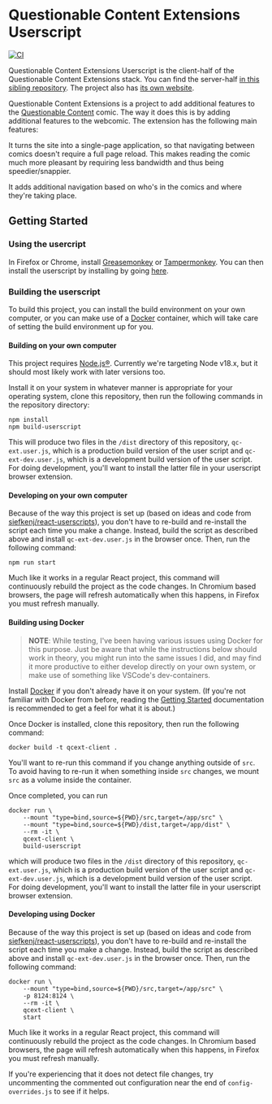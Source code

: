 # Questionable Content Extensions Userscript

[![CI](https://github.com/Questionable-Content-Extensions/client/actions/workflows/CI.yml/badge.svg)](https://github.com/Questionable-Content-Extensions/client/actions/workflows/CI.yml)

Questionable Content Extensions Userscript is the client-half of the Questionable Content Extensions stack. You can find the server-half [in this sibling repository](https://github.com/Questionable-Content-Extensions/client). The project also has [its own website](https://questionablextensions.net/).

Questionable Content Extensions is a project to add additional features to the [Questionable Content](http://questionablecontent.net/) comic. The way it does this is by adding additional features to the webcomic. The extension has the following main features:

It turns the site into a single-page application, so that navigating between comics doesn't require a full page reload. This makes reading the comic much more pleasant by requiring less bandwidth and thus being speedier/snappier.

It adds additional navigation based on who's in the comics and where they're taking place.

## Getting Started

### Using the usercript

In Firefox or Chrome, install [Greasemonkey](https://addons.mozilla.org/en-CA/firefox/addon/greasemonkey/) or [Tampermonkey](https://chrome.google.com/webstore/detail/tampermonkey/dhdgffkkebhmkfjojejmpbldmpobfkfo).
You can then install the userscript by installing by going [here](https://questionablextensions.net/releases/qc-ext.latest.user.js).

### Building the userscript

To build this project, you can install the build environment on your own computer, or you can make use of a [Docker](https://www.docker.com/) container, which will take care of setting the build environment up for you.

#### Building on your own computer

This project requires [Node.js®](https://nodejs.org/). Currently we're targeting Node v18.x, but it should most likely work with later versions too.

Install it on your system in whatever manner is appropriate for your operating system, clone this repository, then run the following commands in the repository directory:

```shell
npm install
npm build-userscript
```

This will produce two files in the `/dist` directory of this repository, `qc-ext.user.js`, which is a production build version of the user script and
`qc-ext-dev.user.js`, which is a development build version of the user script. For doing development, you'll want to install the latter file in your userscript browser extension.

#### Developing on your own computer

Because of the way this project is set up (based on ideas and code from [siefkenj/react-userscripts](https://github.com/siefkenj/react-userscripts/)), you don't have to re-build and re-install the script each time you make a change. Instead, build the script as described above and install `qc-ext-dev.user.js` in the browser once. Then, run the following command:

```shell
npm run start
```

Much like it works in a regular React project, this command will continuously rebuild the project as the code changes. In Chromium based browsers, the page will refresh automatically when this happens, in Firefox you must refresh manually.

#### Building using Docker

> **NOTE**: While testing, I've been having various issues using Docker for this purpose. Just be aware that while the instructions below should work in theory, you might run into the same issues I did, and may find it more productive to either develop directly on your own system, or make use of something like VSCode's dev-containers.

Install [Docker](https://www.docker.com/) if you don't already have it on your system. (If you're not familiar with Docker from before, reading the [Getting Started](https://www.docker.com/get-started) documentation is recommended to get a feel for what it is about.)

Once Docker is installed, clone this repository, then run the following command:

```shell
docker build -t qcext-client .
```

You'll want to re-run this command if you change anything outside of `src`. To avoid having to re-run it when something inside `src` changes, we mount `src` as a volume inside the container.

Once completed, you can run

```shell
docker run \
    --mount "type=bind,source=${PWD}/src,target=/app/src" \
    --mount "type=bind,source=${PWD}/dist,target=/app/dist" \
    --rm -it \
    qcext-client \
    build-userscript
```

which will produce two files in the `/dist` directory of this repository, `qc-ext.user.js`, which is a production build version of the user script and
`qc-ext-dev.user.js`, which is a development build version of the user script. For doing development, you'll want to install the latter file in your userscript browser extension.

#### Developing using Docker

Because of the way this project is set up (based on ideas and code from [siefkenj/react-userscripts](https://github.com/siefkenj/react-userscripts/)), you don't have to re-build and re-install the script each time you make a change. Instead, build the script as described above and install `qc-ext-dev.user.js` in the browser once. Then, run the following command:

```shell
docker run \
    --mount "type=bind,source=${PWD}/src,target=/app/src" \
    -p 8124:8124 \
    --rm -it \
    qcext-client \
    start
```

Much like it works in a regular React project, this command will continuously rebuild the project as the code changes. In Chromium based browsers, the page will refresh automatically when this happens, in Firefox you must refresh manually.

If you're experiencing that it does not detect file changes, try uncommenting the commented out configuration near the end of `config-overrides.js` to see if it helps.

<!-- <hr>
<ol>
  <li id="footnote-recommended">Using Docker means you don't have to make any changes to your own computer besides installing Docker, which may help prevent "cluttering" up your computer with things you don't use otherwise.</li>
</ol> -->
